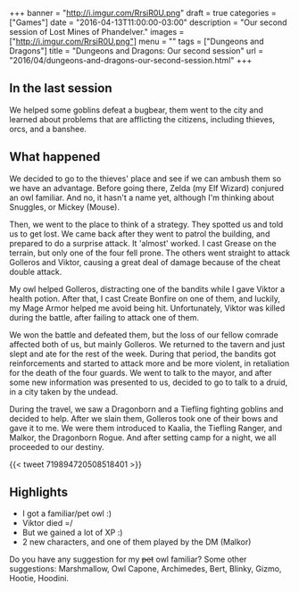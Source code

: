 +++
banner = "http://i.imgur.com/RrsiR0U.png"
draft = true
categories = ["Games"]
date = "2016-04-13T11:00:00-03:00"
description = "Our second session of Lost Mines of Phandelver."
images = ["http://i.imgur.com/RrsiR0U.png"]
menu = ""
tags = ["Dungeons and Dragons"]
title = "Dungeons and Dragons: Our second session"
url = "2016/04/dungeons-and-dragons-our-second-session.html"
+++

## In the last session

We helped some goblins defeat a bugbear, them went to the city and learned about problems 
that are afflicting the citizens, including thieves, orcs, and a banshee.

<!--more-->

## What happened

We decided to go to the thieves' place and see if we can ambush them so we have an advantage. 
Before going there, Zelda (my Elf Wizard) conjured an owl familiar. 
And no, it hasn't a name yet, although I'm thinking about Snuggles, or Mickey (Mouse).

Then, we went to the place to think of a strategy. They spotted us and told us to get lost. 
We came back after they went to patrol the building, and prepared to do a surprise attack. 
It 'almost' worked. I cast Grease on the terrain, but only one of the four fell prone. 
The others went straight to attack Golleros and Viktor, causing a great deal of damage because of the cheat double attack.

My owl helped Golleros, distracting one of the bandits while I gave Viktor a health potion. 
After that, I cast Create Bonfire on one of them, and luckily, my Mage Armor helped me avoid being hit. 
Unfortunately, Viktor was killed during the battle, after failing to attack one of them.

We won the battle and defeated them, but the loss of our fellow comrade affected both of us, but mainly Golleros. 
We returned to the tavern and just slept and ate for the rest of the week. 
During that period, the bandits got reinforcements and started to attack more and be more violent, 
in retaliation for the death of the four guards. We went to talk to the mayor, 
and after some new information was presented to us, decided to  go to talk to a druid, in a city taken by the undead.

During the travel, we saw a Dragonborn and a Tiefling fighting goblins and decided to help. 
After we slain them, Golleros took one of their bows and gave it to me. 
We were them introduced to Kaalia, the Tiefling Ranger, and Malkor, the Dragonborn Rogue. 
And after setting camp for a night, we all proceeded to our destiny.

{{< tweet 719894720508518401 >}}

## Highlights

- I got a familiar/pet owl :)
- Viktor died =/
- But we gained a lot of XP :)
- 2 new characters, and one of them played by the DM (Malkor)

Do you have any suggestion for my ~~pet~~ owl familiar? 
Some other suggestions: Marshmallow, Owl Capone, Archimedes, Bert, Blinky, Gizmo, Hootie, Hoodini.
